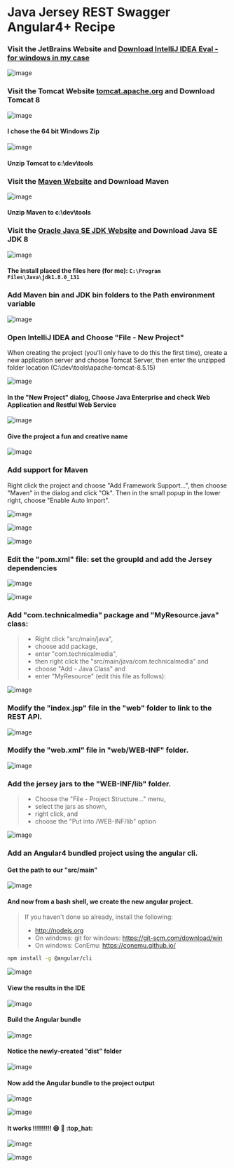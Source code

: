 # Java Jersey REST Swagger Angular4+ Recipe

### Visit the JetBrains Website and [Download IntelliJ IDEA Eval - for windows in my case](https://www.jetbrains.com/idea/download/#section=windows)

![image](https://user-images.githubusercontent.com/22680176/27458859-65b38d74-5768-11e7-8803-4aff595c5610.png)

### Visit the Tomcat Website [tomcat.apache.org](https://tomcat.apache.org/) and Download Tomcat 8

![image](https://user-images.githubusercontent.com/22680176/27458521-b686c5d8-5766-11e7-8d62-cf9ca5e6eaa7.png)

#### I chose the 64 bit Windows Zip

![image](https://user-images.githubusercontent.com/22680176/27458965-17374784-5769-11e7-880f-98a2f2374e7e.png)

#### Unzip Tomcat to c:\dev\tools

### Visit the [Maven Website](http://maven.apache.org/download.cgi) and Download Maven

![image](https://user-images.githubusercontent.com/22680176/27459513-dbf897a6-576b-11e7-8778-9b5942e23166.png)

#### Unzip Maven to c:\dev\tools

### Visit the [Oracle Java SE JDK Website](http://www.oracle.com/technetwork/java/javase/downloads/index.html) and Download Java SE JDK 8

![image](https://user-images.githubusercontent.com/22680176/27460614-57518f7e-5772-11e7-8a23-3df2506e6250.png)

#### The install placed the files here (for me): `C:\Program Files\Java\jdk1.8.0_131`

### Add Maven bin and JDK bin folders to the Path environment variable

![image](https://user-images.githubusercontent.com/22680176/27460905-1fefe29a-5774-11e7-9178-84ae2f5888df.png)

### Open IntelliJ IDEA and Choose "File - New Project"

When creating the project (you'll only have to do this the first time), create a new application server and choose Tomcat Server, then enter the unzipped folder location (C:\dev\tools\apache-tomcat-8.5.15)

![image](https://user-images.githubusercontent.com/22680176/27461694-c80c9cf8-5778-11e7-8bf4-efe5c70aaa87.png)

#### In the "New Project" dialog, Choose Java Enterprise and check Web Application and Restful Web Service

![image](https://user-images.githubusercontent.com/22680176/27461753-3572f292-5779-11e7-993d-c83dc590cdea.png)

#### Give the project a fun and creative name

![image](https://user-images.githubusercontent.com/22680176/27461788-64cae860-5779-11e7-87f5-3e3239d14965.png)

### Add support for Maven

Right click the project and choose "Add Framework Support…", then choose "Maven" in the dialog and click "Ok".  Then in the small popup in the lower right,  choose "Enable Auto Import".

![image](https://user-images.githubusercontent.com/22680176/27461813-9c6fcf74-5779-11e7-8f07-6669baf85949.png)

![image](https://user-images.githubusercontent.com/22680176/27461865-e8cc2336-5779-11e7-9591-e56d592300f1.png)

![image](https://user-images.githubusercontent.com/22680176/27461879-009eb44c-577a-11e7-8782-2322fc217a02.png)

### Edit the "pom.xml" file: set the groupId and add the Jersey dependencies

![image](https://user-images.githubusercontent.com/22680176/27461909-3d43d2a6-577a-11e7-8de1-69ecf4cf4460.png)

![image](https://user-images.githubusercontent.com/22680176/27461935-59cb331a-577a-11e7-8f86-01bb39952848.png)

### Add "com.technicalmedia" package and "MyResource.java" class:

> * Right click "src/main/java", 
> * choose add package, 
> * enter "com.technicalmedia", 
> * then right click the "src/main/java/com.technicalmedia" and 
> * choose "Add - Java Class" and 
> * enter "MyResource" (edit this file as follows):

![image](https://user-images.githubusercontent.com/22680176/27461975-a0d6d660-577a-11e7-9694-e41aeeb2c346.png)

### Modify the "index.jsp" file in the "web" folder to link to the REST API.

![image](https://user-images.githubusercontent.com/22680176/27461998-c9b5502a-577a-11e7-9302-7cd5a0fe21fb.png)

### Modify the "web.xml" file in "web/WEB-INF" folder.

![image](https://user-images.githubusercontent.com/22680176/27462011-ec696b74-577a-11e7-85fb-ea4e2e7b7790.png)

### Add the jersey jars to the "WEB-INF/lib" folder.  

> * Choose the "File - Project Structure…" menu, 
> * select the jars as shown, 
> * right click, and 
> * choose the "Put into /WEB-INF/lib" option

![image](https://user-images.githubusercontent.com/22680176/27462084-7af9d234-577b-11e7-843d-a5d062422198.png)

### Add an Angular4 bundled project using the angular cli.

#### Get the path to our "src/main"

![image](https://user-images.githubusercontent.com/22680176/27462151-d7262396-577b-11e7-91fe-4ae7ccd63cf8.png)

#### And now from a bash shell, we create the new angular project.

> If you haven't done so already, install the following:
> * http://nodejs.org
> * On windows: git for windows: https://git-scm.com/download/win
> * On windows: ConEmu: https://conemu.github.io/

```bash
npm install -g @angular/cli
```

![image](https://user-images.githubusercontent.com/22680176/27462197-2abf46ae-577c-11e7-914c-352080767a0c.png)

#### View the results in the IDE

![image](https://user-images.githubusercontent.com/22680176/27462265-b8ecc87a-577c-11e7-9f96-8534ddd56250.png)

#### Build the Angular bundle

![image](https://user-images.githubusercontent.com/22680176/27462295-eecb3a1c-577c-11e7-9fdd-19bd70c722b3.png)

#### Notice the newly-created "dist" folder

![image](https://user-images.githubusercontent.com/22680176/27462307-0ebff01a-577d-11e7-95ad-dacb44387b91.png)

#### Now add the Angular bundle to the project output

![image](https://user-images.githubusercontent.com/22680176/27462329-35d01cde-577d-11e7-951c-032cd17ee448.png)

![image](https://user-images.githubusercontent.com/22680176/27462340-4e4fc926-577d-11e7-93f4-7acacc36caf8.png)

#### It works !!!!!!!!! :smile: :rabbit2: :top_hat:

![image](https://user-images.githubusercontent.com/22680176/27462353-76d1cb56-577d-11e7-98bf-cbe84977f37f.png)

![image](https://user-images.githubusercontent.com/22680176/27462362-913474c6-577d-11e7-9412-7bb8dbda2347.png)
